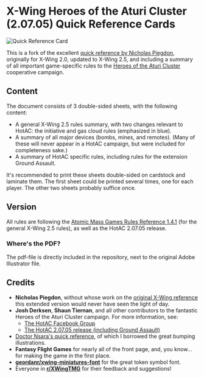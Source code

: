 # X-Wing Heroes of the Aturi Cluster (2.07.05) Quick Reference Cards

![Quick Reference Card](https://nicholas.piegdon.info/stuff/xwing2-quick-reference.jpg)

This is a fork of the excellent [quick reference by Nicholas Piegdon](https://github.com/npiegdon/xwing2-quick-reference), originally for X-Wing 2.0, updated to X-Wing 2.5, and including a summary of all important game-specific rules to the [Heroes of the Aturi Cluster](https://drive.google.com/drive/folders/1vuEwgyzACV01iHs_k4dryoUbWlhCmNVY?fbclid=IwAR1crXrh9q47ywjW5ZM5OZXlKdg3qXeSTOaRZZEovdyjIPDcylPavx86MDk) cooperative campaign.

## Content

The document consists of 3 double-sided sheets, with the following content:

- A general X-Wing 2.5 rules summary, with two changes relevant to HotAC: the initiative and gas cloud rules (emphasized in blue).
- A summary of all major devices (bombs, mines, and remotes). (Many of these will never appear in a HotAC campaign, but were included for completeness sake.)
- A summary of HotAC specific rules, including rules for the extension Ground Assault.

It's recommended to print these sheets double-sided on cardstock and laminate them.  The first sheet could be printed several times, one for each player. The other two sheets probably suffice once.

## Version

All rules are following the [Atomic Mass Games Rules Reference 1.4.1](https://www.atomicmassgames.com/s/SWZ_RulesReference_v141web.pdf) (for the general X-Wing 2.5 rules), as well as the HotAC 2.07.05 release.

### Where's the PDF?

The pdf-file is directly included in the repository, next to the original Adobe Illustrator file.

## Credits

- **Nicholas Piegdon**, without whose work on the [original X-Wing reference](https://github.com/npiegdon/xwing2-quick-reference) this extended version would never have seen the light of day.
- **Josh Derksen**, **Shaun Tiernan**, and all other contributors to the fantastic Heroes of the Aturi Cluster campaign. For more information, see:
    - [The HotAC Facebook Group](https://www.facebook.com/groups/872507722883025)
    - [The HotAC 2.07.05 release (including Ground Assault)](https://drive.google.com/drive/folders/1vuEwgyzACV01iHs_k4dryoUbWlhCmNVY?fbclid=IwAR1crXrh9q47ywjW5ZM5OZXlKdg3qXeSTOaRZZEovdyjIPDcylPavx86MDk)
- [Doctor Nsara's quick reference](https://www.reddit.com/r/XWingTMG/comments/t37ozj/i_made_a_xwing_30_rules_quick_reference_sheet_for/), of which I borrowed the great bumping illustrations. 
- **Fantasy Flight Games** for nearly all of the front page, and, you know... for making the game in the first place.
- **[geordanr/xwing-miniatures-font](https://github.com/geordanr/xwing-miniatures-font)** for the great token symbol font.
- Everyone in **[r/XWingTMG](https://www.reddit.com/r/XWingTMG/)** for their feedback and suggestions! 
